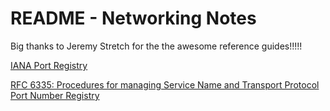 # README - Networking Notes

Big thanks to Jeremy Stretch for the the awesome reference guides!!!!!

[IANA Port Registry](https://www.iana.org/assignments/service-names-port-numbers/service-names-port-numbers.xhtml)

[RFC 6335: Procedures for managing Service Name and Transport Protocol Port Number Registry](https://tools.ietf.org/html/rfc6335)
